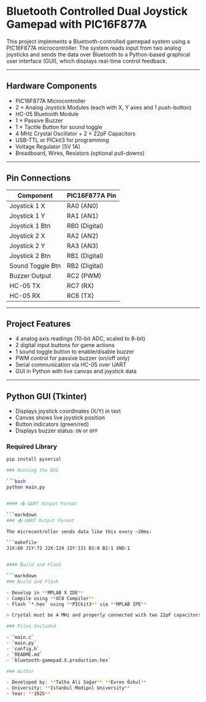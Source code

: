 # Bluetooth Controlled Dual Joystick Gamepad with PIC16F877A

This project implements a Bluetooth-controlled gamepad system using a PIC16F877A microcontroller. The system reads input from two analog joysticks and sends the data over Bluetooth to a Python-based graphical user interface (GUI), which displays real-time control feedback.

---

## Hardware Components

- PIC16F877A Microcontroller
- 2 × Analog Joystick Modules (each with X, Y axes and 1 push-button)
- HC-05 Bluetooth Module
- 1 × Passive Buzzer
- 1 × Tactile Button for sound toggle
- 4 MHz Crystal Oscillator + 2 × 22pF Capacitors
- USB-TTL or PICkit3 for programming
- Voltage Regulator (5V 1A)
- Breadboard, Wires, Resistors (optional pull-downs)

---

## Pin Connections

| Component        | PIC16F877A Pin |
|------------------|----------------|
| Joystick 1 X     | RA0 (AN0)      |
| Joystick 1 Y     | RA1 (AN1)      |
| Joystick 1 Btn   | RB0 (Digital)  |
| Joystick 2 X     | RA2 (AN2)      |
| Joystick 2 Y     | RA3 (AN3)      |
| Joystick 2 Btn   | RB1 (Digital)  |
| Sound Toggle Btn | RB2 (Digital)  |
| Buzzer Output    | RC2 (PWM)      |
| HC-05 TX         | RC7 (RX)       |
| HC-05 RX         | RC6 (TX)       |

---

## Project Features

- 4 analog axis readings (10-bit ADC, scaled to 8-bit)
- 2 digital input buttons for game actions
- 1 sound toggle button to enable/disable buzzer
- PWM control for passive buzzer (on/off only)
- Serial communication via HC-05 over UART
- GUI in Python with live canvas and joystick data

---

## Python GUI (Tkinter)

- Displays joystick coordinates (X/Y) in text
- Canvas shows live joystick position
- Button indicators (green/red)
- Displays buzzer status: `ON` or `OFF`

### Required Library

```bash
pip install pyserial

### Running the GUI

```bash
python main.py


#### 📤 UART Output Format

```markdown
### 📤 UART Output Format

The microcontroller sends data like this every ~20ms:

```makefile
J1X:60 J1Y:72 J2X:124 J2Y:131 B1:0 B2:1 SND:1


#### Build and Flash

```markdown
### Build and Flash

- Develop in **MPLAB X IDE**
- Compile using **XC8 Compiler**
- Flash `*.hex` using **PICkit3** via **MPLAB IPE**

> Crystal must be 4 MHz and properly connected with two 22pF capacitors.

### Files Included

- `main.c`  
- `main.py` 
- `config.h`
- `README.md`
- `bluetooth-gamepad.X.production.hex`  

### Author

- Developed by: **Talha Ali Sağar** **Evren Özkul**  
- University: **Istanbul Medipol University**  
- Year: **2025**

